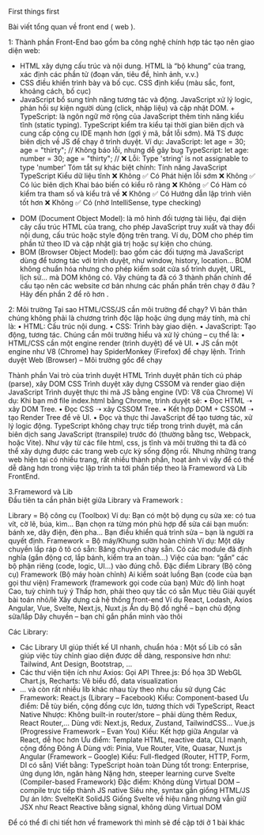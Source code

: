 First things first

Bài viết tổng quan về front end ( web ).

1: Thành phần 
Front-End bao gồm ba công nghệ chính hợp tác tạo nên giao diện web: 
- HTML xây dựng cấu trúc và nội dung. HTML là “bộ khung” của trang, xác định các phần tử (đoạn văn, tiêu đề, hình ảnh, v.v.)
- CSS điều khiển trình bày và bố cục. CSS định kiểu (màu sắc, font, khoảng cách, bố cục)	
- JavaScript bổ sung tính năng tương tác và động. JavaScript xử lý logic, phản hồi sự kiện người dùng (click, nhập liệu) và cập nhật DOM. 
        +  TypeScript: là ngôn ngữ mở rộng của JavaScript thêm tính năng kiểu tĩnh (static typing). TypeScript kiểm tra kiểu tại thời gian biên dịch và cung cấp công cụ IDE mạnh hơn (gợi ý mã, bắt lỗi sớm). Mã TS được biên dịch về JS để chạy ở trình duyệt.
Ví dụ:
JavaScript:
let age = 30;
age = "thirty"; // Không báo lỗi, nhưng dễ gây bug
TypeScript:
let age: number = 30;
age = "thirty"; // ❌ Lỗi: Type 'string' is not assignable to type 'number'
Tóm tắt sự khác biệt chính:
Tính năng	JavaScript	TypeScript
Kiểu dữ liệu tĩnh	❌ Không	                        ✅ Có
Phát hiện lỗi sớm	❌ Không	                ✅ Có lúc biên dịch
Khai báo biến có kiểu rõ ràng	❌ Không	                        ✅ Có
Hàm có kiểm tra tham số và kiểu trả về	❌ Không	                        ✅ Có
Hướng dẫn lập trình viên tốt hơn	❌ Không	✅ Có (nhờ IntelliSense, type checking)

+ DOM (Document Object Model): là mô hình đối tượng tài liệu, đại diện cây cấu trúc HTML của trang, cho phép JavaScript truy xuất và thay đổi nội dung, cấu trúc hoặc style động trên trang. Ví dụ, DOM cho phép tìm phần tử theo ID và cập nhật giá trị hoặc sự kiện cho chúng.
+ BOM (Browser Object Model): bao gồm các đối tượng mà JavaScript dùng để tương tác với trình duyệt, như window, history, location… BOM không chuẩn hóa nhưng cho phép kiểm soát cửa sổ trình duyệt, URL, lịch sử… mà DOM không có.
Vậy chúng ta đã có 3 thành phần chính để cấu tạo nên các website cơ bản nhưng các phần phần trên chạy ở đâu ? Hãy đến phần 2 để rõ hơn .





2: Môi trường 
Tại sao HTML/CSS/JS cần môi trường để chạy?
Vì bản thân chúng không phải là chương trình độc lập hoặc ứng dụng máy tính, mà chỉ là:
•	HTML: Cấu trúc nội dung.
•	CSS: Trình bày giao diện.
•	JavaScript: Tạo động, tương tác.
Chúng cần môi trường hiểu và xử lý chúng – cụ thể là:
•	HTML/CSS cần một engine render (trình duyệt) để vẽ UI.
•	JS cần một engine như V8 (Chrome) hay SpiderMonkey (Firefox) để chạy lệnh.
Trình duyệt Web (Browser) – Môi trường gốc để chạy

Thành phần	Vai trò của trình duyệt
HTML	Trình duyệt phân tích cú pháp (parse), xây DOM
CSS	Trình duyệt xây dựng CSSOM và render giao diện
JavaScript	Trình duyệt thực thi mã JS bằng engine (VD: V8 của Chrome)
Ví dụ: Khi bạn mở file index.html bằng Chrome, trình duyệt sẽ:
•	Đọc HTML ➝ xây DOM Tree.
•	Đọc CSS ➝ xây CSSOM Tree.
•	Kết hợp DOM + CSSOM ➝ tạo Render Tree để vẽ UI.
•	Đọc và thực thi JavaScript để tạo tương tác, xử lý logic động.
TypeScript không chạy trực tiếp trong trình duyệt, mà cần biên dịch sang JavaScript (transpile) trước đó (thường bằng tsc, Webpack, hoặc Vite).
Như vậy từ các file html, css, js tĩnh và môi trường thì ta đã có thể xây dựng được các trang web cực kỳ sống động rồi. Nhưng những trang web hiện tại có nhiều trang, rất nhiều thành phần, hoạt ảnh vì vậy để có thể dễ dàng hơn trong việc lập trình ta tới phần tiếp theo là Frameword và Lib FrontEnd.

3.Frameword và Lib	
Đầu tiên ta cần phân biệt giữa Library và Framework :

Library = Bộ công cụ (Toolbox)
Ví dụ: Bạn có một bộ dụng cụ sửa xe: có tua vít, cờ lê, búa, kìm…
Bạn chọn ra từng món phù hợp để sửa cái bạn muốn: bánh xe, dây điện, đèn pha...
Bạn điều khiển quá trình sửa – bạn là người ra quyết định.
Framework = Bộ máy/Khung sườn hoàn chỉnh
Ví dụ: Một dây chuyền lắp ráp ô tô có sẵn:
Băng chuyền chạy sẵn.
Có các module đã định nghĩa (gắn động cơ, lắp bánh, kiểm tra an toàn…)
Việc của bạn: “gắn” các bộ phận riêng (code, logic, UI...) vào đúng chỗ.
Đặc điểm	Library (Bộ công cụ)	Framework (Bộ máy hoàn chỉnh)
Ai kiểm soát luồng	Bạn (code của bạn gọi thư viện)	Framework (framework gọi code của bạn)
Mức độ linh hoạt	Cao, tuỳ chỉnh tuỳ ý	Thấp hơn, phải theo quy tắc có sẵn
Mục tiêu	Giải quyết bài toán nhỏ/lẻ	Xây dựng cả hệ thống front-end
Ví dụ	React, Lodash, Axios	Angular, Vue, Svelte, Next.js, Nuxt.js
Ẩn dụ	Bộ đồ nghề – bạn chủ động sửa/lắp	Dây chuyền – bạn chỉ gắn phần mình vào thôi

Các Library:
+ Các Library UI giúp thiết kế UI nhanh, chuẩn hóa : Một số Lib có sẵn giúp việc tùy chỉnh giao diện được dễ dàng, responsive hơn như: Tailwind, Ant Design, Bootstrap, …
+ Các thư viện tiện ích như 
	Axios: Gọi API
	Three.js: Đồ họa 3D WebGL
Chart.js, Recharts: Vẽ biểu đồ, data visualization
+ … và còn rất nhiều lib khác nhau tùy theo nhu cầu sử dụng
Các Framework:
React.js (Library – Facebook)
Kiểu: Component-based
Ưu điểm: Dễ tùy biến, cộng đồng cực lớn, tương thích với TypeScript, React Native
Nhược: Không built-in router/store – phải dùng thêm Redux, React Router,...
Dùng với: Next.js, Redux, Zustand, TailwindCSS...
Vue.js (Progressive Framework – Evan You)
Kiểu: Kết hợp giữa Angular và React, dễ học hơn
Ưu điểm: Template HTML, reactive data, CLI mạnh, cộng đồng Đông Á
Dùng với: Pinia, Vue Router, Vite, Quasar, Nuxt.js
Angular (Framework – Google)
Kiểu: Full-fledged (Router, HTTP, Form, DI có sẵn)
Viết bằng: TypeScript hoàn toàn
Dùng tốt trong: Enterprise, ứng dụng lớn, ngân hàng
Nặng hơn, steeper learning curve
Svelte (Compiler-based Framework)
Đặc điểm: Không dùng Virtual DOM – compile trực tiếp thành JS native
Siêu nhẹ, syntax gần giống HTML/JS
Dự án lớn: SvelteKit
SolidJS
Giống Svelte về hiệu năng nhưng vẫn giữ JSX như React
Reactive bằng signal, không dùng Virtual DOM

Để có thể đi chi tiết hơn về framework thì mình sẽ đề cập tới ở 1 bài khác 
